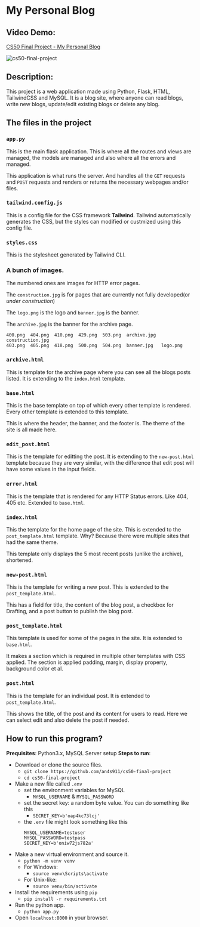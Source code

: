# My Personal Blog
## Video Demo: 
[CS50 Final Project - My Personal Blog](https://youtu.be/dySuH8xAoV8)

![cs50-final-project](https://user-images.githubusercontent.com/55910194/139580203-018db37c-67da-4ddf-a497-baa9a33ef905.gif)
## Description: 

This project is a web application made using Python, Flask, HTML, TailwindCSS and MySQL. It is a blog site, where anyone can read blogs, write new blogs, update/edit existing blogs or delete any blog. 

## The files in the project
### `app.py`
This is the main flask application. This is where all the routes and views are managed, the models are managed and also where all the errors and managed. 

This application is what runs the server. And handles all the `GET` requests and `POST` requests and renders or returns the necessary webpages and/or files.

### `tailwind.config.js`
This is a config file for the CSS framework **Tailwind**. Tailwind automatically generates the CSS, but the styles can modified or custmized using this config file.

### `styles.css`
This is the stylesheet generated by Tailwind CLI.

### A bunch of images. 
The numbered ones are images for HTTP error pages.

The `construction.jpg` is for pages that are currently not fully developed(or *under construction*)

The `logo.png` is the logo and `banner.jpg` is the banner.

The `archive.jpg` is the banner for the archive page.
```
400.png  404.png  410.png  429.png  503.png  archive.jpg  construction.jpg
403.png  405.png  418.png  500.png  504.png  banner.jpg   logo.png
```

### `archive.html`
This is template for the archive page where you can see all the blogs posts listed. It is extending to the `index.html` template.

### `base.html`
This is the base template on top of which every other template is rendered. Every other template is extended to this template. 

This is where the header, the banner, and the footer is. The theme of the site is all made here.

### `edit_post.html`
This is the template for editting the post. It is extending to the `new-post.html` template because they are very similar, with the difference that edit post will have some values in the input fields.

### `error.html`
This is the template that is rendered for any HTTP Status errors. Like 404, 405 etc. Extended to `base.html`.

### `index.html`
This the template for the home page of the site. This is extended to the `post_template.html` template. Why? Because there were multiple sites that had the same theme. 

This template only displays the 5 most recent posts (unlike the archive), shortened.

### `new-post.html`
This is the template for writing a new post. This is extended to the `post_template.html`.

This has a field for title, the content of the blog post, a checkbox for Drafting, and a post button to publish the blog post.

### `post_template.html`
This template is used for some of the pages in the site. It is extended to `base.html`.

It makes a section which is required in multiple other templates with CSS applied. The section is applied padding, margin, display property, background color et al. 

### `post.html`
This is the template for an individual post. It is extended to `post_template.html`. 

This shows the title, of the post and its content for users to read. Here we can select edit and also delete the post if needed. 

## How to run this program?
**Prequisites**: Python3.x, MySQL Server setup
**Steps to run**:
- Download or clone the source files. 
    - `git clone https://github.com/an4s911/cs50-final-project`
    - `cd cs50-final-project`
- Make a new file called `.env`
    - set the environment variables for MySQL
        - `MYSQL_USERNAME` & `MYSQL_PASSWORD`
    - set the secret key: a random byte value. You can do something like this
        - `SECRET_KEY=b'oap4kc73lcj'`
    - the `.env` file might look something like this
        ```
        MYSQL_USERNAME=testuser
        MYSQL_PASSWORD=testpass
        SECRET_KEY=b'oniw72js782a'
        ```
- Make a new virtual environment and source it.
    - `python -m venv venv`
    - For Windows:
        - `source venv\Scripts\activate`
    - For Unix-like:
        - `source venv/bin/activate`
- Install the requirements using `pip`
    - `pip install -r requirements.txt`
- Run the python app. 
    - `python app.py`
- Open `localhost:8000` in your browser. 
